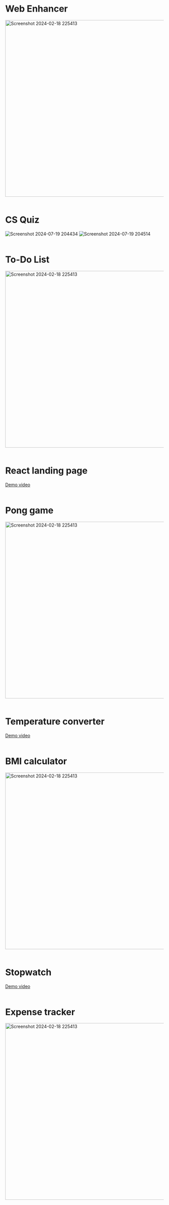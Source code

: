 # Web Enhancer
<img width="560" alt="Screenshot 2024-02-18 225413" src="https://github.com/user-attachments/assets/e58d97ec-71f6-4327-9f5f-d17c87e34450">
<br><br>

# CS Quiz
![Screenshot 2024-07-19 204434](https://github.com/user-attachments/assets/4e07ee43-1dd4-4b94-8fdf-bf198d4d1f91)
![Screenshot 2024-07-19 204514](https://github.com/user-attachments/assets/2508f705-a341-43b7-aac5-803537067f8c)
<br><br>

# To-Do List
<img width="560" alt="Screenshot 2024-02-18 225413" src="https://github.com/user-attachments/assets/e788ab22-59f4-499e-a5af-8818c9c65131">
<br><br>

# React landing page
[Demo video](https://github.com/user-attachments/assets/72e24e0e-1f7d-44f4-8cfa-097b19dafcf5)
<br><br>

# Pong game
<img width="560" alt="Screenshot 2024-02-18 225413" src="https://github.com/user-attachments/assets/95ae181b-5333-4d72-ac30-3f0bcebce46e">
<br><br>

# Temperature converter
[Demo video](https://github.com/Bhavaneet/JavaScript-projects/assets/130878982/d761a11a-9be1-4834-908c-b8a41595b16b)
<br><br>

# BMI calculator 
<img width="560" alt="Screenshot 2024-02-18 225413" src="https://github.com/Bhavaneet/JavaScript-projects/assets/130878982/1798b241-041a-4a87-ad7f-3c4e8bda14cd">
<br><br>

# Stopwatch 
[Demo video](https://github.com/Bhavaneet/JavaScript-projects/assets/130878982/6b37ae27-bbc7-466e-8285-a0dd4581dece)
<br><br>

# Expense tracker 
<img width="560" alt="Screenshot 2024-02-18 225413" src="https://github.com/Bhavaneet/JavaScript-projects/assets/130878982/1fcff8ab-ffe0-44f3-94cc-db99ecd4a6a2">
<br><br>
